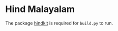 # Hind Malayalam

The package [hindkit](https://github.com/itfoundry/hindkit) is required for `build.py` to run.
